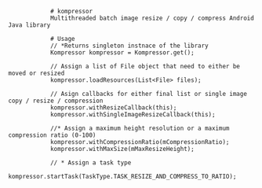                 # kompressor
                Multithreaded batch image resize / copy / compress Android Java library

                # Usage
                // *Returns singleton instnace of the library 
                Kompressor kompressor = Kompressor.get(); 
                
                // Assign a list of File object that need to either be moved or resized
                kompressor.loadResources(List<File> files); 
                
                // Asign callbacks for either final list or single image copy / resize / compression 
                kompressor.withResizeCallback(this);
                kompressor.withSingleImageResizeCallback(this);
                
                //* Assign a maximum height resolution or a maximum compression ratio (0-100)
                kompressor.withCompressionRatio(mCompressionRatio);
                kompressor.withMaxSize(mMaxResizeHeight);
                
                // * Assign a task type
                kompressor.startTask(TaskType.TASK_RESIZE_AND_COMPRESS_TO_RATIO);
